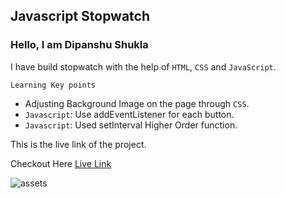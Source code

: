 ## Javascript Stopwatch

### Hello, I am Dipanshu Shukla

I have build stopwatch with the help of `HTML`, `CSS` and `JavaScript`.

``` Learning Key points ```
- Adjusting Background Image on the page through `CSS`.
- `Javascript`: Use addEventListener for each button.
- `Javascript`: Used setInterval Higher Order function.
  
This is the live link of the project.

Checkout Here [Live Link](https://dp-js-stopwatch.netlify.app)

![assets](assets/screencapture.png)

